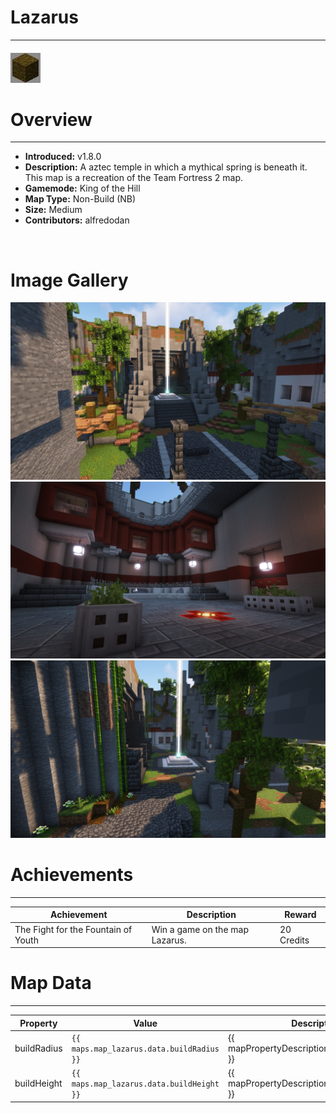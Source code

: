 # Lazarus

***

#### ![lazarusicon](../assets/maps/lazarus/lazarus-icon.jpg)

# Overview
***
- **Introduced:** v1.8.0
- **Description:** A aztec temple in which a mythical spring is beneath it. This map is a recreation of the Team Fortress 2 map.
- **Gamemode:** King of the Hill
- **Map Type:** Non-Build (NB)
- **Size:** Medium
- **Contributors:** alfredodan

<br />  

# Image Gallery
![Lazarus - Overview](../assets/maps/lazarus/lazarus-overview.jpg '')
![Lazarus - Spawn](../assets/maps/lazarus/lazarus-spawn.jpg '')
![Lazarus - Beacon](../assets/maps/lazarus/lazarus-beacon.jpg '')

# Achievements
***

| Achievement | Description | Reward |
| ----- | ----- | ------ |
| The Fight for the Fountain of Youth | Win a game on the map Lazarus. | 20 Credits |



# Map Data
***

| Property | Value | Description |
| ----------- | ----------- | ------ |
| buildRadius |`{{ maps.map_lazarus.data.buildRadius }}`| {{ mapPropertyDescriptions.buildRadius.koth }} |
| buildHeight |`{{ maps.map_lazarus.data.buildHeight }}`| {{ mapPropertyDescriptions.buildHeight.koth }} |